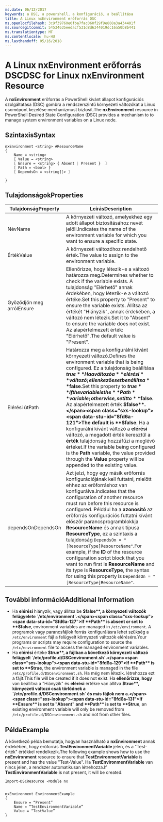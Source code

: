 ```yaml
---
ms.date: 06/12/2017
keywords: a DSC, a powershell, a konfiguráció, a beállítása
title: A Linux nxEnvironment erőforrás DSC
ms.openlocfilehash: 3c9f39760e0fba7fac060f29f9e808a3a434401f
ms.sourcegitcommit: 54534635eedacf531d8d6344019dc16a50b8b441
ms.translationtype: MT
ms.contentlocale: hu-HU
ms.lasthandoff: 05/16/2018
---
```

# <a name="dsc-for-linux-nxenvironment-resource"></a><span data-ttu-id="8fd6a-103">A Linux nxEnvironment erőforrás DSC</span><span class="sxs-lookup"><span data-stu-id="8fd6a-103">DSC for Linux nxEnvironment Resource</span></span>

<span data-ttu-id="8fd6a-104">A **nxEnvironment** erőforrás a PowerShell kívánt állapot konfigurációs szolgáltatása (DSC) gombra a rendszerszintű környezeti változókat a Linux csomópont kezelése mechanizmust biztosít.</span><span class="sxs-lookup"><span data-stu-id="8fd6a-104">The **nxEnvironment** resource in PowerShell Desired State Configuration (DSC) provides a mechanism to to manage system environment variables on a Linux node.</span></span>

## <a name="syntax"></a><span data-ttu-id="8fd6a-105">Szintaxis</span><span class="sxs-lookup"><span data-stu-id="8fd6a-105">Syntax</span></span>

```
nxEnvironment <string> #ResourceName
{
    Name = <string>
    [ Value = <string>
    [ Ensure = <string> { Absent | Present }  ]
    [ Path = <bool> }
    [ DependsOn = <string[]> ]

}
```

## <a name="properties"></a><span data-ttu-id="8fd6a-106">Tulajdonságok</span><span class="sxs-lookup"><span data-stu-id="8fd6a-106">Properties</span></span>

|  <span data-ttu-id="8fd6a-107">Tulajdonság</span><span class="sxs-lookup"><span data-stu-id="8fd6a-107">Property</span></span> |  <span data-ttu-id="8fd6a-108">Leírás</span><span class="sxs-lookup"><span data-stu-id="8fd6a-108">Description</span></span> |
|---|---|
| <span data-ttu-id="8fd6a-109">Név</span><span class="sxs-lookup"><span data-stu-id="8fd6a-109">Name</span></span>| <span data-ttu-id="8fd6a-110">A környezeti változó, amelyekhez egy adott állapot biztosításához nevét jelöli.</span><span class="sxs-lookup"><span data-stu-id="8fd6a-110">Indicates the name of the environment variable for which you want to ensure a specific state.</span></span>|
| <span data-ttu-id="8fd6a-111">Érték</span><span class="sxs-lookup"><span data-stu-id="8fd6a-111">Value</span></span>| <span data-ttu-id="8fd6a-112">A környezeti változóhoz rendelhető érték.</span><span class="sxs-lookup"><span data-stu-id="8fd6a-112">The value to assign to the environment variable.</span></span>|
| <span data-ttu-id="8fd6a-113">Győződjön meg arról</span><span class="sxs-lookup"><span data-stu-id="8fd6a-113">Ensure</span></span>| <span data-ttu-id="8fd6a-114">Ellenőrizze, hogy létezik-e a változó határozza meg.</span><span class="sxs-lookup"><span data-stu-id="8fd6a-114">Determines whether to check if the variable exists.</span></span> <span data-ttu-id="8fd6a-115">A tulajdonság "Elérhető" annak érdekében, hogy létezik-e a változó értéke.</span><span class="sxs-lookup"><span data-stu-id="8fd6a-115">Set this property to "Present" to ensure the variable exists.</span></span> <span data-ttu-id="8fd6a-116">Állítsa az értékét "Hiányzik", annak érdekében, a változó nem létezik.</span><span class="sxs-lookup"><span data-stu-id="8fd6a-116">Set it to "Absent" to ensure the variable does not exist.</span></span> <span data-ttu-id="8fd6a-117">Az alapértelmezett érték: "Elérhető".</span><span class="sxs-lookup"><span data-stu-id="8fd6a-117">The default value is "Present".</span></span>|
| <span data-ttu-id="8fd6a-118">Elérési út</span><span class="sxs-lookup"><span data-stu-id="8fd6a-118">Path</span></span>| <span data-ttu-id="8fd6a-119">Határozza meg a konfigurálni kívánt környezeti változó.</span><span class="sxs-lookup"><span data-stu-id="8fd6a-119">Defines the environment variable that is being configured.</span></span> <span data-ttu-id="8fd6a-120">Ez a tulajdonság beállítása **$true** Ha a változó a **elérési** változó; ellenkező esetben állítsa **$false**.</span><span class="sxs-lookup"><span data-stu-id="8fd6a-120">Set this property to **$true** if the variable is the **Path** variable; otherwise, set it to **$false**.</span></span> <span data-ttu-id="8fd6a-121">Az alapértelmezett érték **$false**.</span><span class="sxs-lookup"><span data-stu-id="8fd6a-121">The default is **$false**.</span></span> <span data-ttu-id="8fd6a-122">Ha a konfigurálni kívánt változó a **elérési** változó, a megadott érték keresztül a **érték** tulajdonság hozzáfűzi a meglévő értéket.</span><span class="sxs-lookup"><span data-stu-id="8fd6a-122">If the variable being configured is the **Path** variable, the value provided through the **Value** property will be appended to the existing value.</span></span>|
| <span data-ttu-id="8fd6a-123">dependsOn</span><span class="sxs-lookup"><span data-stu-id="8fd6a-123">DependsOn</span></span> | <span data-ttu-id="8fd6a-124">Azt jelzi, hogy egy másik erőforrás konfigurációjának kell futtatni, mielőtt ehhez az erőforráshoz van konfigurálva.</span><span class="sxs-lookup"><span data-stu-id="8fd6a-124">Indicates that the configuration of another resource must run before this resource is configured.</span></span> <span data-ttu-id="8fd6a-125">Például ha a **azonosító** az erőforrás konfigurációs futtatni kívánt először parancsprogramblokkja **ResourceName** és annak típusa **ResourceType**, ez a szintaxis a tulajdonság `DependsOn = "[ResourceType]ResourceName"`.</span><span class="sxs-lookup"><span data-stu-id="8fd6a-125">For example, if the **ID** of the resource configuration script block that you want to run first is **ResourceName** and its type is **ResourceType**, the syntax for using this property is `DependsOn = "[ResourceType]ResourceName"`.</span></span>|

## <a name="additional-information"></a><span data-ttu-id="8fd6a-126">További információ</span><span class="sxs-lookup"><span data-stu-id="8fd6a-126">Additional Information</span></span>

* <span data-ttu-id="8fd6a-127">Ha **elérési** hiányzik, vagy állítsa be **$false**, a környezeti változók felügyelete `/etc/environment`.</span><span class="sxs-lookup"><span data-stu-id="8fd6a-127">If **Path** is absent or set to **$false**, environment variables are managed in `/etc/environment`.</span></span> <span data-ttu-id="8fd6a-128">A programok vagy parancsfájlok forrás konfigurálásra lehet szükség a `/etc/environment` fájl a felügyelt környezeti változók elérésére.</span><span class="sxs-lookup"><span data-stu-id="8fd6a-128">Your programs or scripts may require configuration to source the `/etc/environment` file to access the managed environment variables.</span></span>
* <span data-ttu-id="8fd6a-129">Ha **elérési** értéke **$true**, a fájlban a következő környezeti változó felügyelt `/etc/profile.d/DSCenvironment.sh`.</span><span class="sxs-lookup"><span data-stu-id="8fd6a-129">If **Path** is set to **$true**, the environment variable is managed in the file `/etc/profile.d/DSCenvironment.sh`.</span></span> <span data-ttu-id="8fd6a-130">Ha még nem létezik. létrehozza ezt a fájlt.</span><span class="sxs-lookup"><span data-stu-id="8fd6a-130">This file will be created if it does not exist.</span></span> <span data-ttu-id="8fd6a-131">Ha **ellenőrizze, hogy** van beállítva a "Hiányzik" és **elérési** értékre van állítva **$true**, környezeti változó csak törlődnek a `/etc/profile.d/DSCenvironment.sh` és más fájlok nem a.</span><span class="sxs-lookup"><span data-stu-id="8fd6a-131">If **Ensure** is set to "Absent" and **Path** is set to **$true**, an existing environment variable will only be removed from `/etc/profile.d/DSCenvironment.sh` and not from other files.</span></span>

## <a name="example"></a><span data-ttu-id="8fd6a-132">Példa</span><span class="sxs-lookup"><span data-stu-id="8fd6a-132">Example</span></span>

<span data-ttu-id="8fd6a-133">A következő példa bemutatja, hogyan használható a **nxEnvironment** annak érdekében, hogy erőforrás **TestEnvironmentVariable** jelen, és a "Test-érték" értékkel rendelkezik.</span><span class="sxs-lookup"><span data-stu-id="8fd6a-133">The following example shows how to use the **nxEnvironment** resource to ensure that **TestEnvironmentVariable** is present and has the value "Test-Value".</span></span> <span data-ttu-id="8fd6a-134">Ha **TestEnvironmentVariable** van nincs jelen, a rendszer automatikusan létrehozza.</span><span class="sxs-lookup"><span data-stu-id="8fd6a-134">If **TestEnvironmentVariable** is not present, it will be created.</span></span>

```
Import-DSCResource -Module nx


nxEnvironment EnvironmentExample
{
    Ensure = “Present”
    Name = “TestEnvironmentVariable”
    Value = “TestValue”
}
```